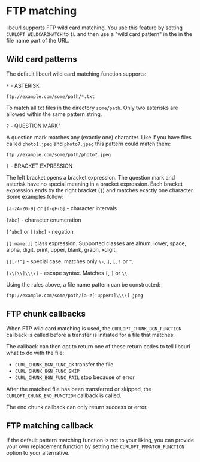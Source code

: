 # FTP matching

libcurl supports FTP wild card matching. You use this feature by setting
`CURLOPT_WILDCARDMATCH` to `1L` and then use a "wild card pattern" in the in
the file name part of the URL.

## Wild card patterns

The default libcurl wild card matching function supports:

`*` - ASTERISK

    ftp://example.com/some/path/*.txt

To match all txt files in the directory `some/path`. Only two asterisks are
allowed within the same pattern string.

`?` - QUESTION MARK"

A question mark matches any (exactly one) character. Like if you have files
called `photo1.jpeg` and `photo7.jpeg` this pattern could match them:

    ftp://example.com/some/path/photo?.jpeg

`[` - BRACKET EXPRESSION

The left bracket opens a bracket expression. The question mark and asterisk
have no special meaning in a bracket expression. Each bracket expression ends
by the right bracket (`]`) and matches exactly one character. Some examples
follow:

`[a-zA-Z0-9]` or `[f-gF-G]` - character intervals

`[abc]`  - character enumeration

`[^abc]` or `[!abc]` - negation

`[[:name:]]` class expression. Supported classes are alnum, lower, space,
alpha, digit, print, upper, blank, graph, xdigit.

`[][-!^]` - special case, matches only `\-`, `]`, `[`, `!` or `^`.

`[\\[\\]\\\\]` - escape syntax. Matches `[`, `]` or `\\`.

Using the rules above, a file name pattern can be constructed:

    ftp://example.com/some/path/[a-z[:upper:]\\\\].jpeg

## FTP chunk callbacks

When FTP wild card matching is used, the `CURLOPT_CHUNK_BGN_FUNCTION` callback
is called before a transfer is initiated for a file that matches.

The callback can then opt to return one of these return codes to tell libcurl
what to do with the file:

 - `CURL_CHUNK_BGN_FUNC_OK` transfer the file
 - `CURL_CHUNK_BGN_FUNC_SKIP`
 - `CURL_CHUNK_BGN_FUNC_FAIL` stop because of error

After the matched file has been transferred or skipped, the
`CURLOPT_CHUNK_END_FUNCTION` callback is called.

The end chunk callback can only return success or error.

## FTP matching callback

If the default pattern matching function is not to your liking, you can provide
your own replacement function by setting the `CURLOPT_FNMATCH_FUNCTION` option
to your alternative.
